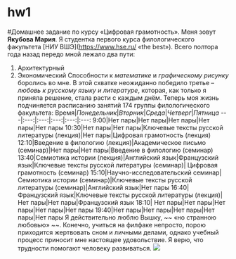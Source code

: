 # hw1
#Домашнее задание по курсу «Цифровая грамотность».
Меня зовут **Якубова Мария**. Я студентка первого курса филологического факультета [НИУ ВШЭ](https://www.hse.ru/ «the best»). Всего полтора года назад передо мной лежало два пути:
1. Архитектурный
2. Экономический
Способности к *математике* и *графическому рисунку* боролись во мне. В этой схватке неожиданно победило третье – *любовь к русскому языку и литературе*, которая, как только я приняла решение, стала расти с каждым днём.
Теперь моя жизнь подчиняется расписанию занятий 174 группы филологического факультета:
Время|*Понедельник*|*Вторник*|*Среда*|*Четверг*|*Пятница*
---|:---:|:---:|:---:|:---:|:---:
9:00|Нет пары|Нет пары|Нет пары|Нет пары|Нет пары
10:30|Нет пары|Нет пары|Ключевые тексты русской литературы (лекция)|Нет пары|Цифровая грамотность (лекция)
12:10|Введение в филологию (лекция)|Академическое письмо (семинар)|Нет пары|Нет пары|Введение в филологию (семинар)
13:40|Семиотика истории (лекция)|Английский язык|Французский язык|Ключевые тексты русской литературы (семинар)| Цифровая грамотность (семинар)
15:10|Научно-исследовательский семинар|Семиотика истории (семинар)|Ключевые тексты русской литературы (семинар)|Английский язык|Нет пары
16:40|Французский язык|Ключевые тексты русской литературы (лекция)|Нет пары|Нет пары|Французский язык
18:10| Нет пары|Нет пары|Нет пары|Нет пары|Нет пары
19:40|Нет пары|Нет пары|Нет пары|Нет пары|Нет пары
Я действительно люблю Вышку, ~~ «но странною любовью» ~~. Конечно, учиться на филфаке непросто, порою приходится жертвовать сном и личными делами, однако учебный процесс приносит мне настоящее удовольствие. Я верю, что трудности помогают человеку развиваться.
![](https://yandex.ru/images/search?text=%D0%B7%D0%BE%D0%BD%D0%B0%20%D0%BA%D0%BE%D0%BC%D1%84%D0%BE%D1%80%D1%82%D0%B0&img_url=http%3A%2F%2Fcs631130.vk.me%2Fv631130925%2F2a466%2Fjza--RBxQeY.jpg&pos=6&rpt=simage)
